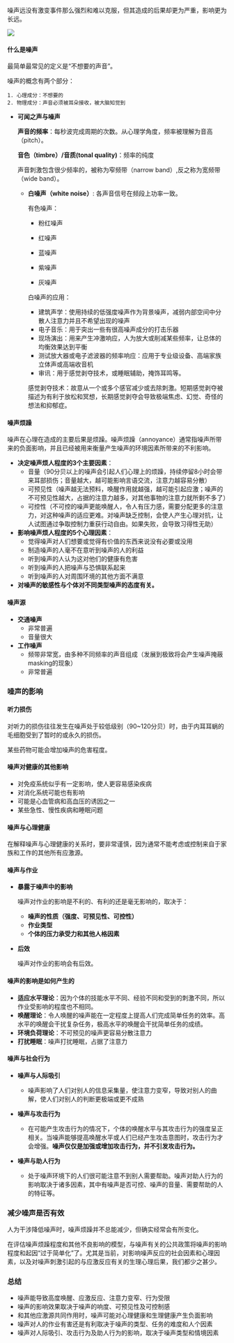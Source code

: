 噪声远没有激变事件那么强烈和难以克服，但其造成的后果却更为严重，影响更为长远。

![](/assets/环境心理学_1.png)

#### 什么是噪声

最简单最常见的定义是“不想要的声音”。

噪声的概念有两个部分：

    1. 心理成分：不想要的
    2. 物理成分：声音必须被耳朵接收，被大脑知觉到

- **可闻之声与噪声**

    **声音的频率**：每秒波完成周期的次数。从心理学角度，频率被理解为音高（pitch）。

    **音色（timbre）/音质(tonal quality)**：频率的纯度

    声音刺激包含很少频率的，被称为窄频带（narrow band）,反之称为宽频带（wide band）。

    - **白噪声（white noise）**:
      各声音信号在频段上功率一致。

      有色噪声：

      - 粉红噪声

       - 红噪声
       - 蓝噪声
       - 紫噪声
       - 灰噪声

      白噪声的应用：

      - 建筑声学：使用持续的低强度噪声作为背景噪声，减弱内部空间中分散人注意力并且不希望出现的噪声 
      - 电子音乐：用于突出一些有很高噪声成分的打击乐器
      - 现场演出：用来产生冲激响应，人为放大或削减某些频率，让总体的均衡效果达到平衡
      - 测试放大器或电子滤波器的频率响应：应用于专业级设备、高端家族立体声或高端收音机
      - 审讯：用于感觉剥夺技术，或睡眠辅助，掩饰耳鸣等。

      感觉剥夺技术：故意从一个或多个感官减少或去除刺激。短期感觉剥夺被描述为有利于放松和冥想，长期感觉剥夺会导致极端焦虑、幻觉、奇怪的想法和抑郁症。

#### 噪声烦躁

噪声在心理在造成的主要后果是烦躁。噪声烦躁（annoyance）通常指噪声所带来的负面影响，并且已经被用来衡量产生噪声的环境因素所带来的不利影响。

- **决定噪声烦人程度的3个主要因素**：
  - 音量（90分贝以上的噪声会引起人们心理上的烦躁，持续停留8小时会带来耳部损伤；音量越大，越可能影响言语交流，注意力越容易分散）
  - 可预见性（噪声越无法预料，唤醒作用就越强，越可能引起应激；噪声的不可预见性越大，占据的注意力越多，对其他事物的注意力就所剩不多了）
  - 可控性（不可控的噪声更能唤醒人，令人有压力感，需要分配更多的注意力，对这种噪声的适应更难。对噪声缺乏控制，会使人产生心理对抗，让人试图通过争取控制力重获行动自由。如果失败，会导致习得性无助）
- **影响噪声烦人程度的5个心理因素**：
  - 觉得噪声对人们想要或觉得有价值的东西来说没有必要或没用
  - 制造噪声的人毫不在意听到噪声的人的利益
  - 听到噪声的人认为这对他们的健康有危害
  - 听到噪声的人把噪声与恐惧联系起来
  - 听到噪声的人对周围环境的其他方面不满意
- **对噪声的敏感性与个体对不同类型噪声的态度有关。**

#### 噪声源

- **交通噪声**
  - 非常普遍
  - 音量很大
- **工作噪声**
  - 频带非常宽，由多种不同频率的声音组成（发展到极致将会产生噪声掩蔽masking的现象）
  - 非常普遍

### 噪声的影响

#### 听力损伤

对听力的损伤往往发生在噪声处于较低级别（90~120分贝）时，由于内耳耳蜗的毛细胞受到了暂时的或永久的损伤。

某些药物可能会增加噪声的危害程度。

#### 噪声对健康的其他影响

- 对免疫系统似乎有一定影响，使人更容易感染疾病
- 对消化系统可能也有影响
- 可能是心血管病和高血压的诱因之一
- 某些急性、慢性疾病和睡眠问题

#### 噪声与心理健康

在解释噪声与心理健康的关系时，要非常谨慎，因为通常不能考虑或控制来自于家族和工作的其他所有应激源。

#### 噪声与作业

- **暴露于噪声中的影响**

  噪声对作业的影响是不利的、有利的还是毫无影响的，取决于：

  - **噪声的性质（强度、可预见性、可控性）**
  - **作业类型**
  - **个体的压力承受力和其他人格因素**

- **后效**

  噪声对作业的影响会有后效。

#### 噪声的影响是如何产生的

- **适应水平理论**：因为个体的技能水平不同、经验不同和受到的刺激不同，所以作业受影响的程度也不相同。
- **唤醒理论**：令人唤醒的噪声能在一定程度上提高人们完成简单任务的效率。高水平的唤醒会干扰复杂任务，极高水平的唤醒会干扰简单任务的成绩。
- **环境负荷理论**：不可预见的噪声更容易分散注意力
- **打扰睡眠**：噪声打扰睡眠，占据了注意力

#### 噪声与社会行为

- **噪声与人际吸引**
  - 噪声影响了人们对别人的信息采集量，使注意力变窄，导致对别人的曲解，使人们对别人的判断更极端或更不成熟

- **噪声与攻击行为**
  - 在可能产生攻击行为的情况下，个体的唤醒水平与其攻击行为的强度呈正相关。当噪声能够提高唤醒水平或人们已经产生攻击意图时，攻击行为才会增强。**噪声仅仅是加强或增加攻击行为，并不引发攻击行为。**
- **噪声与助人行为**
  - 处于噪声环境下的人们很可能注意不到别人需要帮助。噪声对助人行为的影响取决于诸多因素，其中有噪声是否可控、噪声的音量、需要帮助的人的特征等。

### 减少噪声是否有效

人为干涉降低噪声时，噪声烦躁并不总能减少，但确实经常会有所变化。

在评估噪声烦躁程度和其他不良影响的模型，与噪声有关的公共政策将噪声的影响程度和起因“过于简单化”了。尤其是当前，对影响噪声反应的社会因素和心理因素，以及对噪声刺激引起的与应激反应有关的生理心理后果，我们都少之甚少。



### 总结

- 噪声能导致高度唤醒、应激反应、注意力变窄、行为受限
- 噪声的影响效果取决于噪声的响度、可预见性及可控制感
- 和其他应激源共同作用时，噪声可能对心理健康和生理健康产生负面影响
- 噪声对人的作业有害还是有利取决于噪声的类型、任务的难度和人个因素
- 噪声对人际吸引、攻击行为及助人行为的影响，取决于噪声类型和情境因素